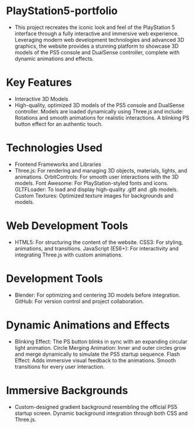 # PlayStation5-portfolio
- This project recreates the iconic look and feel of the PlayStation 5 interface through a fully interactive and immersive web experience. Leveraging modern web development technologies and advanced 3D graphics, the website provides a stunning platform to showcase 3D models of the PS5 console and DualSense controller, complete with dynamic animations and effects.

# Key Features
- Interactive 3D Models
- High-quality, optimized 3D models of the PS5 console and DualSense controller.
Models are loaded dynamically using Three.js and include:
Rotations and smooth animations for realistic interactions.
A blinking PS button effect for an authentic touch.

# Technologies Used
- Frontend Frameworks and Libraries
- Three.js: For rendering and managing 3D objects, materials, lights, and animations.
OrbitControls: For smooth user interactions with the 3D models.
Font Awesome: For PlayStation-styled fonts and icons.
GLTFLoader: To load and display high-quality .gltf and .glb models.
Custom Textures: Optimized texture images for backgrounds and models.

# Web Development Tools
- HTML5: For structuring the content of the website.
CSS3: For styling, animations, and transitions.
JavaScript (ES6+): For interactivity and integrating Three.js with custom animations.

# Development Tools
- Blender: For optimizing and centering 3D models before integration.
GitHub: For version control and project collaboration.

# Dynamic Animations and Effects
- Blinking Effect: The PS button blinks in sync with an expanding circular light animation.
Circle Merging Animation: Inner and outer circles grow and merge dynamically to simulate the PS5 startup sequence.
Flash Effect: Adds immersive visual feedback to the animations.
Smooth transitions for every user interaction.

# Immersive Backgrounds
- Custom-designed gradient background resembling the official PS5 startup screen.
Dynamic background integration through both CSS and Three.js.

